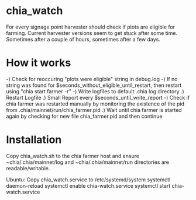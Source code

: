 # chia_watch
For every signage point harvester should check if plots are eligible for farming.
Current harvester versions seem to get stuck after some time. Sometimes after a couple of hours, sometimes after a few days.



# How it works
-) Check for reoccuring "plots were eligible" string in debug.log
-) If no string was found for $seconds_without_eligible_until_restart, then restart using "chia start farmer -r"
-) Write logfiles to default .chia log directory
  .) Restart Logfile
  .) Small Report every $seconds_until_write_report
-) Check if chia farmer was restarted manually by monitoring the existence of the pid from .chia/mainnet/run/chia_farmer.pid
  .) Wait until chia farmer is started again by checking for new file chia_farmer.pid and then continue 
  
# Installation
Copy chia_watch.sh to the chia farmer host and ensure ~chia/.chia/mainnet/log and ~chia/.chia/mainnet/run directories are readable/writable.

Ubuntu:
Copy chia_watch.service to /etc/systemd/system
systemctl daemon-reload
systemctl enable chia-watch.service
systemctl start chia-watch.service
